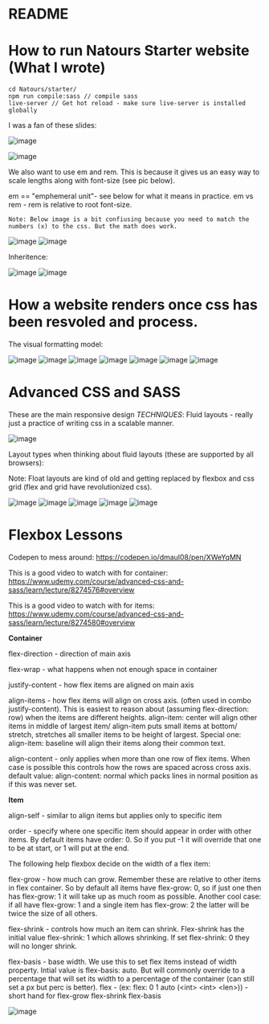 # README

# How to run Natours Starter website (What I wrote)

```
cd Natours/starter/
npm run compile:sass // compile sass
live-server // Get hot reload - make sure live-server is installed globally
```

I was a fan of these slides:

![image](./Natours/starter/img/slide_1.png)

![image](./Natours/starter/img/slide_2.png)

We also want to use em and rem. This is because it gives us an easy way to scale lengths along with font-size (see pic below).

em == "emphemeral unit"- see below for what it means in practice.
em vs rem - rem is relative to root font-size.

```
Note: Below image is a bit confiusing because you need to match the numbers (x) to the css. But the math does work.
```

![image](./Natours/starter/img/slide_3.png)
![image](./Natours/starter/img/slide_4.png)

Inheritence:

![image](./Natours/starter/img/slide_5.png)
![image](./Natours/starter/img/slide_6.png)

# How a website renders once css has been resvoled and process.

The visual formatting model:

![image](./Natours/starter/img/slide_a0.png)
![image](./Natours/starter/img/slide_a1.png)
![image](./Natours/starter/img/slide_a2.png)
![image](./Natours/starter/img/slide_a3.png)
![image](./Natours/starter/img/slide_a4.png)
![image](./Natours/starter/img/slide_a5.png)
![image](./Natours/starter/img/slide_a6.png)

# Advanced CSS and SASS

These are the main responsive design _TECHNIQUES_:
Fluid layouts - really just a practice of writing css in a scalable manner.

![image](./Natours/starter/img/adv_1.png)

Layout types when thinking about fluid layouts (these are supported by all browsers):

Note: Float layouts are kind of old and getting replaced by flexbox and css grid (flex and grid have revolutionized css).

![image](./Natours/starter/img/adv_2.png)
![image](./Natours/starter/img/adv_3.png)
![image](./Natours/starter/img/adv_4.png)
![image](./Natours/starter/img/adv_5.png)
![image](./Natours/starter/img/adv_6.png)

# Flexbox Lessons

Codepen to mess around: https://codepen.io/dmaul08/pen/XWeYqMN

This is a good video to watch with for container: https://www.udemy.com/course/advanced-css-and-sass/learn/lecture/8274576#overview

This is a good video to watch with for items: https://www.udemy.com/course/advanced-css-and-sass/learn/lecture/8274580#overview

**Container**

flex-direction - direction of main axis

flex-wrap - what happens when not enough space in container

justify-content - how flex items are aligned on main axis

align-items - how flex items will align on cross axis. (often used in combo justify-content). This is easiest to reason about (assuming flex-direction: row) when the items are different heights. align-item: center will align other items in middle of largest item/ align-item puts small items at bottom/ stretch, stretches all smaller items to be height of largest. Special one: align-item: baseline will align their items along their common text.

align-content - only applies when more than one row of flex items. When case is possible this controls how the rows are spaced across cross axis. default value: align-content: normal which packs lines in normal position as if this was never set.

**Item**

align-self - similar to align items but applies only to specific item

order - specify where one specific item should appear in order with other items. By default items have order: 0. So if you put -1 it will override that one to be at start, or 1 will put at the end.

The following help flexbox decide on the width of a flex item:

flex-grow - how much can grow. Remember these are relative to other items in flex container. So by default all items have flex-grow: 0, so if just one then has flex-grow: 1 it will take up as much room as possible. Another cool case: if all have flex-grow: 1 and a single item has flex-grow: 2 the latter will be twice the size of all others.

flex-shrink - controls how much an item can shrink. Flex-shrink has the initial value flex-shrink: 1 which allows shrinking. If set flex-shrink: 0 they will no longer shrink.

flex-basis - base width. We use this to set flex items instead of width property. Intial value is flex-basis: auto. But will commonly override to a percentage that will set its width to a percentage of the container (can still set a px but perc is better).
flex - (ex: flex: 0 1 auto (\<int> \<int> \<len>)) - short hand for flex-grow flex-shrink flex-basis

![image](./Nexter/starter/img/flex_1.png)
